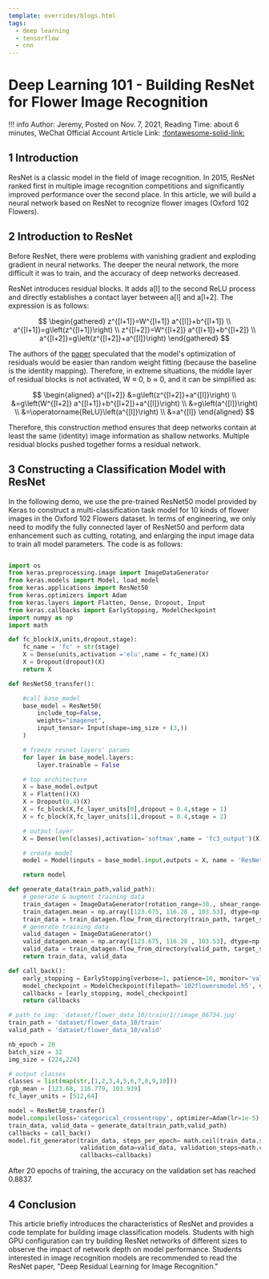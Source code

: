 ```yaml
---
template: overrides/blogs.html
tags:
  - deep learning
  - tensorflow
  - cnn
---
```


# Deep Learning 101 - Building ResNet for Flower Image Recognition

!!! info
    Author: Jeremy, Posted on Nov. 7, 2021, Reading Time: about 6 minutes, WeChat Official Account Article Link: [:fontawesome-solid-link:](http://mp.weixin.qq.com/s?__biz=MzI4Mjk3NzgxOQ==&mid=2247484833&idx=1&sn=ce699ce77f78c8f205fdaad306a6b043&chksm=eb90f6d5dce77fc322aafa60057257ec282407c5f7627c716239e4cd8849399e0f3cdb0d5a14#rd)

## 1 Introduction

ResNet is a classic model in the field of image recognition. In 2015, ResNet ranked first in multiple image recognition competitions and significantly improved performance over the second place. In this article, we will build a neural network based on ResNet to recognize flower images (Oxford 102 Flowers).

## 2 Introduction to ResNet

Before ResNet, there were problems with vanishing gradient and exploding gradient in neural networks. The deeper the neural network, the more difficult it was to train, and the accuracy of deep networks decreased.

ResNet introduces residual blocks. It adds a[l] to the second ReLU process and directly establishes a contact layer between a[l] and a[l+2]. The expression is as follows:

$$
\begin{gathered}
z^{[l+1]}=W^{[l+1]} a^{[l]}+b^{[l+1]} \\
a^{[l+1]}=g\left(z^{[l+1]}\right) \\
z^{[l+2]}=W^{[l+2]} a^{[l+1]}+b^{[l+2]} \\
a^{[l+2]}=g\left(z^{[l+2]}+a^{[l]}\right)
\end{gathered}
$$

The authors of the [paper](https://arxiv.org/abs/1512.03385 'Deep Residual Learning for Image Recognition') speculated that the model's optimization of residuals would be easier than random weight fitting (because the baseline is the identity mapping). Therefore, in extreme situations, the middle layer of residual blocks is not activated, W ≈ 0, b ≈ 0, and it can be simplified as:

$$
\begin{aligned}
a^{[l+2]} &=g\left(z^{[l+2]}+a^{[l]}\right) \\
&=g\left(W^{[l+2]} a^{[l+1]}+b^{[l+2]}+a^{[l]}\right) \\
&=g\left(a^{[l]}\right) \\
&=\operatorname{ReLU}\left(a^{[l]}\right) \\
&=a^{[l]}
\end{aligned}
$$

Therefore, this construction method ensures that deep networks contain at least the same (identity) image information as shallow networks. Multiple residual blocks pushed together forms a residual network.

## 3 Constructing a Classification Model with ResNet

In the following demo, we use the pre-trained ResNet50 model provided by Keras to construct a multi-classification task model for 10 kinds of flower images in the Oxford 102 Flowers dataset. In terms of engineering, we only need to modify the fully connected layer of ResNet50 and perform data enhancement such as cutting, rotating, and enlarging the input image data to train all model parameters. The code is as follows:

```python

import os
from keras.preprocessing.image import ImageDataGenerator
from keras.models import Model, load_model
from keras.applications import ResNet50
from keras.optimizers import Adam
from keras.layers import Flatten, Dense, Dropout, Input
from keras.callbacks import EarlyStopping, ModelCheckpoint
import numpy as np
import math

def fc_block(X,units,dropout,stage):
    fc_name = 'fc' + str(stage)
    X = Dense(units,activation ='elu',name = fc_name)(X)
    X = Dropout(dropout)(X)
    return X

def ResNet50_transfer():

    #call base_model
    base_model = ResNet50(
        include_top=False,
        weights="imagenet",
        input_tensor= Input(shape=img_size + (3,))
    )

    # freeze resnet layers' params
    for layer in base_model.layers:
        layer.trainable = False

    # top architecture
    X = base_model.output
    X = Flatten()(X)
    X = Dropout(0.4)(X)
    X = fc_block(X,fc_layer_units[0],dropout = 0.4,stage = 1)
    X = fc_block(X,fc_layer_units[1],dropout = 0.4,stage = 2)

    # output layer
    X = Dense(len(classes),activation='softmax',name = 'fc3_output')(X)

    # create model
    model = Model(inputs = base_model.input,outputs = X, name = 'ResNet50_transfer')

    return model

def generate_data(train_path,valid_path):
    # generate & augment training data
    train_datagen = ImageDataGenerator(rotation_range=30., shear_range=0.2, zoom_range=0.2, horizontal_flip=True)
    train_datagen.mean = np.array([123.675, 116.28 , 103.53], dtype=np.float32).reshape((3, 1, 1))
    train_data = train_datagen.flow_from_directory(train_path, target_size=img_size, classes=None)
    # generate training data
    valid_datagen = ImageDataGenerator()
    valid_datagen.mean = np.array([123.675, 116.28 , 103.53], dtype=np.float32).reshape((3, 1, 1))
    valid_data = train_datagen.flow_from_directory(valid_path, target_size=img_size, classes=None)
    return train_data, valid_data

def call_back():
    early_stopping = EarlyStopping(verbose=1, patience=10, monitor='val_loss')
    model_checkpoint = ModelCheckpoint(filepath='102flowersmodel.h5', verbose=1, save_best_only=True, monitor='val_loss')
    callbacks = [early_stopping, model_checkpoint]
    return callbacks

# path_to_img: 'dataset/flower_data_10/train/1//image_06734.jpg'
train_path = 'dataset/flower_data_10/train'
valid_path = 'dataset/flower_data_10/valid'

nb_epoch = 20
batch_size = 32
img_size = (224,224)

# output classes
classes = list(map(str,[1,2,3,4,5,6,7,8,9,10]))
rgb_mean = [123.68, 116.779, 103.939]
fc_layer_units = [512,64]

model = ResNet50_transfer()
model.compile(loss='categorical_crossentropy', optimizer=Adam(lr=1e-5), metrics=['accuracy'])
train_data, valid_data = generate_data(train_path,valid_path)
callbacks = call_back()
model.fit_generator(train_data, steps_per_epoch= math.ceil(train_data.samples / batch_size), epochs=nb_epoch,
                    validation_data=valid_data, validation_steps=math.ceil(valid_data.samples / batch_size),
                    callbacks=callbacks)
```

After 20 epochs of training, the accuracy on the validation set has reached 0.8837.

## 4 Conclusion

This article briefly introduces the characteristics of ResNet and provides a code template for building image classification models. Students with high GPU configuration can try building ResNet networks of different sizes to observe the impact of network depth on model performance. Students interested in image recognition models are recommended to read the ResNet paper, "Deep Residual Learning for Image Recognition."